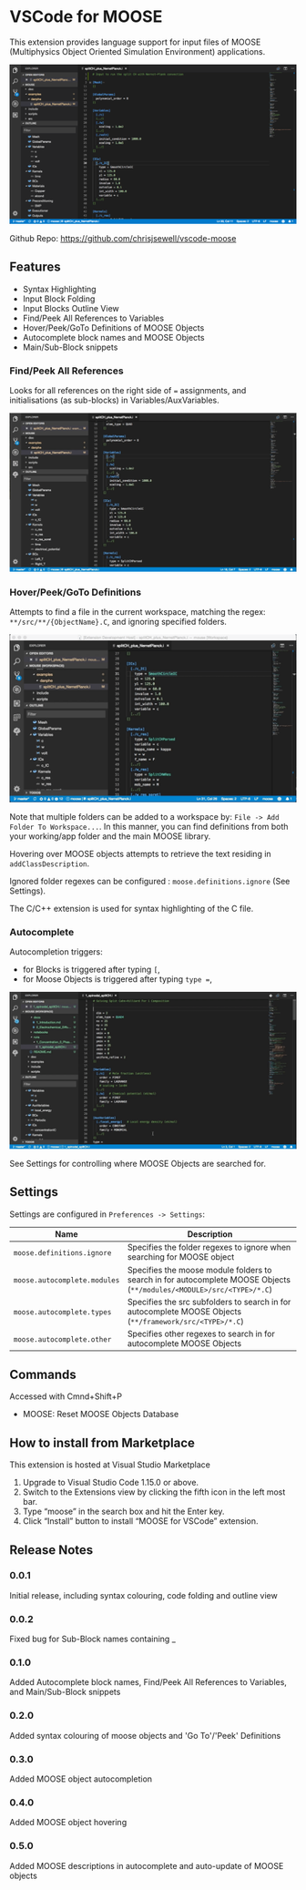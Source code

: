 # VSCode for MOOSE

This extension provides language support for input files of MOOSE (Multiphysics Object Oriented Simulation Environment) applications.

![Example Workspace](images/example_workspace.png)

Github Repo: https://github.com/chrisjsewell/vscode-moose

## Features

- Syntax Highlighting
- Input Block Folding
- Input Blocks Outline View
- Find/Peek All References to Variables
- Hover/Peek/GoTo Definitions of MOOSE Objects
- Autocomplete block names and MOOSE Objects
- Main/Sub-Block snippets

### Find/Peek All References

Looks for all references on the right side of `=` assignments,
and initialisations (as sub-blocks) in Variables/AuxVariables.

![Find/Peek All References](images/find_all_references.gif)

### Hover/Peek/GoTo Definitions

Attempts to find a file in the current workspace, matching the regex: `**/src/**/{ObjectName}.C`,
and ignoring specified folders.

![GoTo/Peek Definitions](images/peek_definitions.gif)

Note that multiple folders can be added to a workspace by: `File -> Add Folder To Workspace...`.
In this manner, you can find definitions from both your working/app folder and the main MOOSE library.

Hovering over MOOSE objects attempts to retrieve the text residing in `addClassDescription`.

Ignored folder regexes can be configured : `moose.definitions.ignore` (See Settings).

The C/C++ extension is used for syntax highlighting of the C file.

### Autocomplete

Autocompletion triggers:

- for Blocks is triggered after typing `[`,
- for Moose Objects is triggered after typing `type =`,

![Autocomplete](images/autocomplete.gif)

See Settings for controlling where MOOSE Objects are searched for.

## Settings

Settings are configured in `Preferences -> Settings`:

| Name                         | Description                                                                                                          |
| ---------------------------- | -------------------------------------------------------------------------------------------------------------------- |
| `moose.definitions.ignore`   | Specifies the folder regexes to ignore when searching for MOOSE object                                               |
| `moose.autocomplete.modules` | Specifies the moose module folders to search in for autocomplete MOOSE Objects (`**/modules/<MODULE>/src/<TYPE>/*.C`)|
| `moose.autocomplete.types`   | Specifies the src subfolders to search in for autocomplete MOOSE Objects (`**/framework/src/<TYPE>/*.C`)             |
| `moose.autocomplete.other`   | Specifies other regexes to search in for autocomplete MOOSE Objects                                                  |

## Commands

Accessed with Cmnd+Shift+P

- MOOSE: Reset MOOSE Objects Database

## How to install from Marketplace

This extension is hosted at Visual Studio Marketplace

1. Upgrade to Visual Studio Code 1.15.0 or above.
2. Switch to the Extensions view by clicking the fifth icon in the left most bar.
3. Type “moose” in the search box and hit the Enter key.
4. Click “Install” button to install “MOOSE for VSCode” extension.

## Release Notes

### 0.0.1

Initial release, including syntax colouring, code folding and outline view

### 0.0.2

Fixed bug for Sub-Block names containing _

### 0.1.0

Added Autocomplete block names, Find/Peek All References to Variables, and Main/Sub-Block snippets

### 0.2.0

Added syntax colouring of moose objects and 'Go To'/'Peek' Definitions

### 0.3.0

Added MOOSE object autocompletion

### 0.4.0

Added MOOSE object hovering

### 0.5.0

Added MOOSE descriptions in autocomplete and auto-update of MOOSE objects